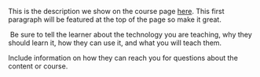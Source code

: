 This is the description we show on the course page [here](https://lab.github.com/Blackjocker7/my-first-dammm). This first paragraph will be featured at the top of the page so make it great.
​

​
Be sure to tell the learner about the technology you are teaching, why they should learn it, how they can use it, and what you will teach them.
​


Include information on how they can reach you for questions about the content or course. 